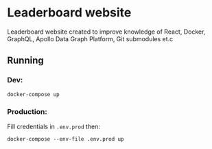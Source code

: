 # Leaderboard website

Leaderboard website created to improve knowledge of React, Docker, GraphQL, Apollo Data Graph Platform, Git submodules et.c

## Running

### Dev:
`docker-compose up`

### Production: 
Fill credentials in `.env.prod` then:

`docker-compose --env-file .env.prod up`
